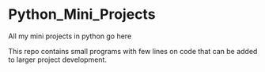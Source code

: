 # Python_Mini_Projects
All my mini projects in python go here

This repo contains small programs with few lines on code that can be added to larger project development. 
